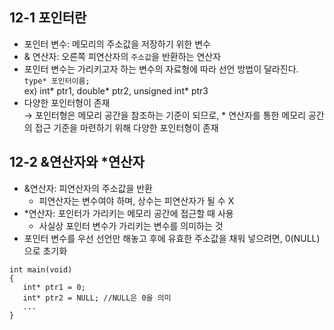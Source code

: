 ## 12-1 포인터란
- 포인터 변수: 메모리의 주소값을 저장하기 위한 변수
- & 연산자: 오른쪽 피연산자의 `주소값`을 반환하는 연산자
- 포인터 변수는 가리키고자 하는 변수의 자료형에 따라 선언 방법이 달라진다. <br>
   `type* 포인터이름;` <br>
   ex) int* ptr1, double* ptr2, unsigned int* ptr3
- 다양한 포인터형이 존재 <br>
   → 포인터형은 메모리 공간을 참조하는 기준이 되므로, * 연산자를 통한 메모리 공간의 접근 기준을 마련하기 위해 다양한 포인터형이 존재

## 12-2 &연산자와 *연산자
- &연산자: 피연산자의 주소값을 반환
  - 피연산자는 변수여야 하며, 상수는 피연산자가 될 수 X
- *연산자: 포인터가 가리키는 메모리 공간에 접근할 때 사용
  - 사실상 포인터 변수가 가리키는 변수를 의미하는 것 
- 포인터 변수를 우선 선언만 해놓고 후에 유효한 주소값을 채워 넣으려면, 0(NULL)으로 초기화
```
int main(void)
{
   int* ptr1 = 0;
   int* ptr2 = NULL; //NULL은 0을 의미
   ...
}
```
